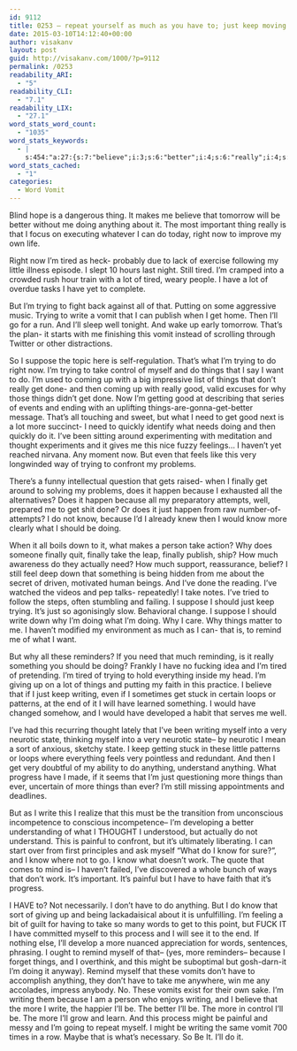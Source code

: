 ```yaml
---
id: 9112
title: 0253 – repeat yourself as much as you have to; just keep moving
date: 2015-03-10T14:12:40+00:00
author: visakanv
layout: post
guid: http://visakanv.com/1000/?p=9112
permalink: /0253
readability_ARI:
  - "5"
readability_CLI:
  - "7.1"
readability_LIX:
  - "27.1"
word_stats_word_count:
  - "1035"
word_stats_keywords:
  - |
    s:454:"a:27:{s:7:"believe";i:3;s:6:"better";i:4;s:6:"really";i:4;s:5:"right";i:3;s:5:"tired";i:5;s:6:"trying";i:7;s:5:"write";i:4;s:5:"vomit";i:3;s:4:"i'll";i:8;s:4:"well";i:3;s:7:"suppose";i:3;s:4:"take";i:6;s:6:"things";i:9;s:4:"good";i:3;s:4:"need";i:4;s:7:"thought";i:3;s:7:"finally";i:4;s:6:"happen";i:3;s:7:"because";i:5;s:4:"just";i:5;s:4:"know";i:6;s:4:"keep";i:3;s:6:"remind";i:3;s:7:"writing";i:5;s:8:"neurotic";i:3;s:5:"state";i:3;s:7:"painful";i:3;}";
word_stats_cached:
  - "1"
categories:
  - Word Vomit
---
```

Blind hope is a dangerous thing. It makes me believe that tomorrow will be better without me doing anything about it. The most important thing really is that I focus on executing whatever I can do today, right now to improve my own life.

Right now I&#8217;m tired as heck- probably due to lack of exercise following my little illness episode. I slept 10 hours last night. Still tired. I&#8217;m cramped into a crowded rush hour train with a lot of tired, weary people. I have a lot of overdue tasks I have yet to complete.

But I&#8217;m trying to fight back against all of that. Putting on some aggressive music. Trying to write a vomit that I can publish when I get home. Then I&#8217;ll go for a run. And I&#8217;ll sleep well tonight. And wake up early tomorrow. That&#8217;s the plan- it starts with me finishing this vomit instead of scrolling through Twitter or other distractions.

So I suppose the topic here is self-regulation. That&#8217;s what I&#8217;m trying to do right now. I&#8217;m trying to take control of myself and do things that I say I want to do. I&#8217;m used to coming up with a big impressive list of things that don&#8217;t really get done- and then coming up with really good, valid excuses for why those things didn&#8217;t get done. Now I&#8217;m getting good at describing that series of events and ending with an uplifting things-are-gonna-get-better message. That&#8217;s all touching and sweet, but what I need to get good next is a lot more succinct- I need to quickly identify what needs doing and then quickly do it. I&#8217;ve been sitting around experimenting with meditation and thought experiments and it gives me this nice fuzzy feelings&#8230; I haven&#8217;t yet reached nirvana. Any moment now. But even that feels like this very longwinded way of trying to confront my problems.

There&#8217;s a funny intellectual question that gets raised- when I finally get around to solving my problems, does it happen because I exhausted all the alternatives? Does it happen because all my preparatory attempts, well, prepared me to get shit done? Or does it just happen from raw number-of-attempts? I do not know, because I&#8217;d I already knew then I would know more clearly what I should be doing.

When it all boils down to it, what makes a person take action? Why does someone finally quit, finally take the leap, finally publish, ship? How much awareness do they actually need? How much support, reassurance, belief? I still feel deep down that something is being hidden from me about the secret of driven, motivated human beings. And I&#8217;ve done the reading. I&#8217;ve watched the videos and pep talks- repeatedly! I take notes. I&#8217;ve tried to follow the steps, often stumbling and failing. I suppose I should just keep trying. It&#8217;s just so agonisingly slow. Behavioral change. I suppose I should write down why I&#8217;m doing what I&#8217;m doing. Why I care. Why things matter to me. I haven&#8217;t modified my environment as much as I can- that is, to remind me of what I want.

But why all these reminders? If you need that much reminding, is it really something you should be doing? Frankly I have no fucking idea and I&#8217;m tired of pretending. I&#8217;m tired of trying to hold everything inside my head. I&#8217;m giving up on a lot of things and putting my faith in this practice. I believe that if I just keep writing, even if I sometimes get stuck in certain loops or patterns, at the end of it I will have learned something. I would have changed somehow, and I would have developed a habit that serves me well.

I&#8217;ve had this recurring thought lately that I&#8217;ve been writing myself into a very neurotic state, thinking myself into a very neurotic state– by neurotic I mean a sort of anxious, sketchy state. I keep getting stuck in these little patterns or loops where everything feels very pointless and redundant. And then I get very doubtful of my ability to do anything, understand anything. What progress have I made, if it seems that I&#8217;m just questioning more things than ever, uncertain of more things than ever? I&#8217;m still missing appointments and deadlines.

But as I write this I realize that this must be the transition from unconscious incompetence to conscious incompetence– I&#8217;m developing a better understanding of what I THOUGHT I understood, but actually do not understand. This is painful to confront, but it&#8217;s ultimately liberating. I can start over from first principles and ask myself &#8220;What do I know for sure?&#8221;, and I know where not to go. I know what doesn&#8217;t work. The quote that comes to mind is– I haven&#8217;t failed, I&#8217;ve discovered a whole bunch of ways that don&#8217;t work. It&#8217;s important. It&#8217;s painful but I have to have faith that it&#8217;s progress.

I HAVE to? Not necessarily. I don&#8217;t have to do anything. But I do know that sort of giving up and being lackadaisical about it is unfulfilling. I&#8217;m feeling a bit of guilt for having to take so many words to get to this point, but FUCK IT I have committed myself to this process and I will see it to the end. If nothing else, I&#8217;ll develop a more nuanced appreciation for words, sentences, phrasing. I ought to remind myself of that– (yes, more reminders– because I forget things, and I overthink, and this might be suboptimal but gosh-darn-it I&#8217;m doing it anyway). Remind myself that these vomits don&#8217;t have to accomplish anything, they don&#8217;t have to take me anywhere, win me any accolades, impress anybody. No. These vomits exist for their own sake. I&#8217;m writing them because I am a person who enjoys writing, and I believe that the more I write, the happier I&#8217;ll be. The better I&#8217;ll be. The more in control I&#8217;ll be. The more I&#8217;ll grow and learn. And this process might be painful and messy and I&#8217;m going to repeat myself. I might be writing the same vomit 700 times in a row. Maybe that is what&#8217;s necessary. So Be It. I&#8217;ll do it.